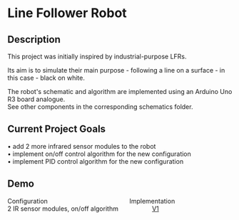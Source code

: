 # Line Follower Robot

## Description
This project was initially inspired by industrial-purpose LFRs.
  
Its aim is to simulate their main purpose - following a line on a surface - in this case - black on white.

The robot's schematic and algorithm are implemented using an Arduino Uno R3 board analogue.  
See other components in the corresponding schematics folder.

## Current Project Goals
• add 2 more infrared sensor modules to the robot  
• implement on/off control algorithm for the new configuration  
• implement PID control algorithm for the new configuration

## Demo
Configuration &emsp; &emsp; &emsp; &emsp; &emsp; &emsp; &emsp; &emsp; &emsp; &emsp; Implementation  
2 IR sensor modules, on/off algorithm &emsp; &emsp; &emsp; &emsp; [V1](https://youtu.be/UnUihetjnWI)
